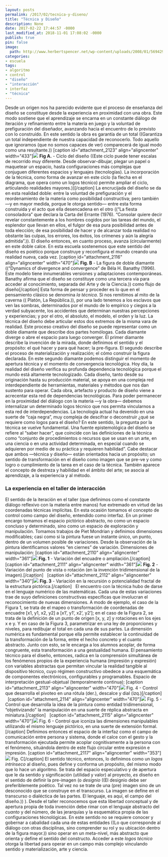 ```yaml
---
layout: posts
permalink: /2017/02/tecnica-y-diseno/
title: "Técnica y Diseño"
description: None
date: 2017-02-22 17:44:57 -0000
last_modified_at: 2018-11-01 17:08:02 -0000
publish: true
pin: false
image:
  path: http://www.herbertspencer.net/wp-content/uploads/2008/01/5694299383_c7847bf8b5_o1.jpg
categories:
- escuela
tags:
- algoritmo
- control
- "diseño"
- "interacción"
- interfaz
- "técnica"
---
```

Desde un origen nos ha parecido evidente que el proceso de enseñanza del diseño se constituye desde la experiencia en proximidad con una obra. Este modo sostiene que el aprendizaje se encarna en un constante diálogo de iteración y refinamiento entre la materia en juego y la voluntad de prefiguración del diseñador, avanzando hacia el encuentro de lo previsto con lo construído. En este sentido la obra es garantía de un total ((Garantiza un total independiente de nuestra capacidad de reconocerlo. Todo aquello que ignoramos (que no somos capaces de ver) comparecerá de igual modo como una resultante.)) [caption id="attachment_2123" align="aligncenter" width="433"][![](/assets/uploads/2017/02/Fig-A-1-433x340.png)](/assets/uploads/2017/02/Fig-A-1.png) **Fig A.** \- Ciclo del diseño ((Este ciclo puede tener escalas de recorrido muy diferente. Desde observar-dibujar, plegar un papel o maquetear un espacio, hasta configuraciones más complejas que conjuguen diferentes espacios y lenguajes (tecnologías). La incorporación de la técnica, como forma de avanzar en este ciclo (la flecha en el diagrama, que opera como un logos técnico) permite ampliar el ciclo, articulando realidades mayores.))[/caption] La encrucijada del diseño se da en esta realidad doble: entre la voluntad de prefiguración y el reordenamiento de la materia como posibilidad constructiva; pero también —y en mayor medida, porque le otorga sentido— entre esta forma construida y el acto que ella desencadena en el otro ((“La fiesta consoladora” que declara la Carta del Errante (1976). “Consolar quiere decir revelar constantemente a los hombres cogidos por las tareas del mundo, el esplendor que llevan en ellos, el fulgor de esa pura posibilidad antes de toda elección; de esa posibilidad de hacer y de alcanzar toda realidad no obstante las culpas, los errores, los éxitos, los crímenes y aún la alegría admitida”.)). El diseño entonces, en cuanto proceso, avanza (circularmente) en este doble calce. En esta escuela sostenemos que este sentido del diseño es poiético porque construye y reconfigura el mundo creando una realidad nueva, cada vez. [caption id="attachment_2116" align="aligncenter" width="470"][![](/assets/uploads/2017/02/Fig-B-470x200.png)](/assets/uploads/2017/02/Fig-B.png) **Fig. B** \- La figura de doble diamante ((“Dynamics of divergence and convergence” de Béla H. Banathy (1996). Este modelo tiene innumerables versiones y adaptaciones contemporáneas. Banathy afirma que el diseño se constituye como una tercera vía para acceder al conocimiento, separada del Arte y de la Ciencia.)) como flujo de diseño[/caption] Esta forma de pensar y proceder es lo que en el pensamiento clásico se denomina _la técnica_. Si nos remitimos al mito de la caverna (( Platón, La República.)), por una lado tenemos a los esclavos que ven las sombras, determinados por el mundo de lo empírico y ciegos a la verdad subyacente, los accidentes que determinan nuestras percepciones y experiencias; y por el otro, el absoluto, el modelo, el orden y la luz. La técnica del diseño debe articular estos dos extremos de la misma vara de realidad. Este proceso creativo del diseño se puede representar como un doble diamante que describe dos partes homólogas. Cada diamante diverge o abre el espacio para luego converger. El primer diamante describe la invención de la mirada, donde definimos el sentido y el propósito: el qué hacer y para qué hacer; la pre-figura. El segundo describe el proceso de materialización y realización; el cómo construir la figura declarada. En este segundo diamante podemos distinguir el momento de apertura técnica y el momento de convergencia tecnológica. Hoy día, la realidad del diseño verifica su profunda dependencia tecnológica porque el mundo está altamente tecnologizado. Cada diseño, tanto desde su originación hasta su producción material, se apoya en una compleja red interdependiente de herramientas, materiales y métodos que nos dan sustento para operar. Cada obra, artefacto y producto de diseño viene a acrecentar esta red de dependencias tecnológicas. Para poder permanecer en la proximidad del diálogo con la materia —y la obra— debemos internalizar un determinado logos técnico que nos permita vincularnos a esta red de interdependencias. La tecnología actual ha devenido en una suerte de “caja negra”, muy compleja de descifrar o deconstruir ¿qué se requiere como logos para el diseño? En este sentido, la pregunta por la técnica se vuelve fundamental. Una fuente epistemológica del diseño se refiere al “saber hacer”, que coincide con las definiciones de la técnica como “conjunto de procedimientos o recursos que se usan en un arte, en una ciencia o en una actividad determinada, en especial cuando se adquieren por medio de su práctica y requieren habilidad”. Cabe destacar que ambos —técnica y diseño— están orientados hacia un propósito; un sentido de transformación en el diseño como imagen que se pre-ve y como logro o cumplimiento de la tarea en el caso de la técnica. También aparece el concepto de destreza y habilidad en el ámbito del arte; se asocia al aprendizaje, a la experiencia y al método.

### La experiencia en el taller de interacción

El sentido de la iteración en el taller (que definimos como el constante diálogo reflexivo con la materia entre manos) fue extremado en virtud de las coordenadas técnicas implícitas. En esta ocasión tomamos el concepto de control como campo del diseño, entendido como interfaz. En un primer encargo tomamos el espacio pictórico abstracto, no como un espacio concluso y determinado, sino como un espacio de exploración y manipulación. Tomamos trabajos de Piet Mondrian y definimos dimensiones modificables; casi como si la pintura fuese un instante único, un punto, dentro de un volumen posible de variaciones. Desde la observación de la pintura identificamos valores “en ciernes” de variación. Dimensiones de manipulación: [caption id="attachment_2110" align="aligncenter" width="361"][![](/assets/uploads/2017/02/Fig-1-361x340.jpg)](/assets/uploads/2017/02/Fig-1.jpg) **Fig. 1** \- Variación del encuadre o ampliación.[/caption]   [caption id="attachment_2111" align="aligncenter" width="361"][![](/assets/uploads/2017/02/Fig-2-361x340.jpg)](/assets/uploads/2017/02/Fig-2.jpg) **Fig. 2** \- Variación del punto de vista o rotación (en la invención tridimensional de la imagen).[/caption]   [caption id="attachment_2112" align="aligncenter" width="340"][![](/assets/uploads/2017/02/Fig-3-340x340.jpg)](/assets/uploads/2017/02/Fig-3.jpg) **Fig. 3** \- Variación en la recursión o potencialidad fractal de la estructura pictórica.[/caption]   El encuentro con la técnica hubo de darse en el lenguaje numérico de las matemáticas. Cada una de estas variaciones trae de suyo definiciones constructivas específicas que involucran el reconocimiento de nuevas dimensiones. A modo de ejemplo, el caso de la Figura 1, se trata de el mapeo o transformación de coordenadas de encuadre [x1, y1, x2, y2] a [x1’, y1’, x2’, y2’]; en el caso de la Figura 2, se trata de la definición de un punto de origen [x, y, z] y rotaciones en los ejes x e y. Y en caso de la Figura 3, parametrizar en una ley de proporciones y niveles, para redibujar el total en cada una de sus partes. La dimensión numérica es fundamental porque ella permite establecer la continuidad de la transformación de la forma, entre el hecho concreto y el cuanto abstracto. Junto con esto, se le encarga a los alumnos acoplar, de forma congruente, esta transformación a una gestualidad humana. El pensamiento técnico para el diseño, entonces, radica en la comprensión simultánea de los fenómenos propios de la experiencia humana (impresión y expresión) con variables abstractas que permitan vincular la realidad tangible al dispositivo técnico, cuyo régimen constructivo obedece a una esquemática de componentes electrónicos, configurables y programables. Espacio de interpretación gestual-objetual (temporalmente continua): [caption id="attachment_2113" align="aligncenter" width="470"][![](/assets/uploads/2017/02/Fig-4-470x274.jpg)](/assets/uploads/2017/02/Fig-4.jpg) Fig. 4 - Control que desarrolla el pivoteo en una rótula (der.), descalce y dial (izq.)[/caption]   [caption id="attachment_2114" align="aligncenter" width="470"][![](/assets/uploads/2017/02/Fig-5-470x214.png)](/assets/uploads/2017/02/Fig-5.png) Fig. 5 - Control que desarrolla la idea de la pintura como entidad tridimensional, “objetivizando” la manipulación en una suerte de réplica abstracta en miniatura.[/caption]   [caption id="attachment_2115" align="aligncenter" width="470"][![](/assets/uploads/2017/02/Fig-6-470x265.jpg)](/assets/uploads/2017/02/Fig-6.jpg) Fig. 6 - Control que iconiza las dimensiones manipulables utilizando el mismo lenguaje pictórico, en una suerte de extensión formal.[/caption] Definimos entonces el espacio de la interfaz como el campo de comunicación entre persona y sistema, donde el calce con el gesto y la transformación ejecutada permite acoplar cognitivamente a la persona con el fenómeno, situándola dentro de este flujo circular entre expresión e impresión. [caption id="attachment_2117" align="aligncenter" width="353"][![](/assets/uploads/2017/02/Fig-C-353x340.png)](/assets/uploads/2017/02/Fig-C.png) Fig. C[/caption] El sentido técnico, entonces, lo definimos como un _logos intrínseco_ al diseño, pues define y conforma un propósito, del mismo modo que lo hace un algoritmo. Se trata del espacio especulativo y de apertura que le da sentido y significación (utilidad y valor) al proyecto, _es_ diseño en el sentido de definir la pre-imagen (o _designio_ ((El designio debe ser preferiblemente poético. Tal vez no se trate de una (pre) imagen sino de un desconocido que se construye en el transcurso. La imagen se define en el transcurso o dialéctica de las partes. El lenguaje, es aquí, el campo del diseño.)) ). Desde el taller reconocemos que esta libertad conceptual y de apertura propia de toda invención debe rimar con el lenguaje abstracto del _cuanto_ y del número, de las jerarquías y la esquemática propia de las configuraciones técnológicas. En este sentido no se requiere conocer y gobernar a cabalidad cada una de estas entidades ((Lo que corresponde al diálogo con otras disciplinas, sino comprender su rol y su ubicación dentro de la figura mayor.)) sino operar en un meta-nivel, más abstracto que orienta y define el sentido del constructo. Acceder a este _logos técnico_ otorga la libertad para operar en un campo más complejo vinculando sentido y materialización, arte y ciencia.
